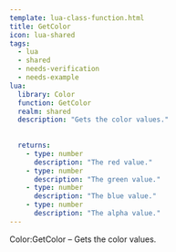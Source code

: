 ```yaml
---
template: lua-class-function.html
title: GetColor
icon: lua-shared
tags:
  - lua
  - shared
  - needs-verification
  - needs-example
lua:
  library: Color
  function: GetColor
  realm: shared
  description: "Gets the color values."
  
  
  returns:
    - type: number
      description: "The red value."
    - type: number
      description: "The green value."
    - type: number
      description: "The blue value."
    - type: number
      description: "The alpha value."
---
```


<div class="lua__search__keywords">
Color:GetColor &#x2013; Gets the color values.
</div>
